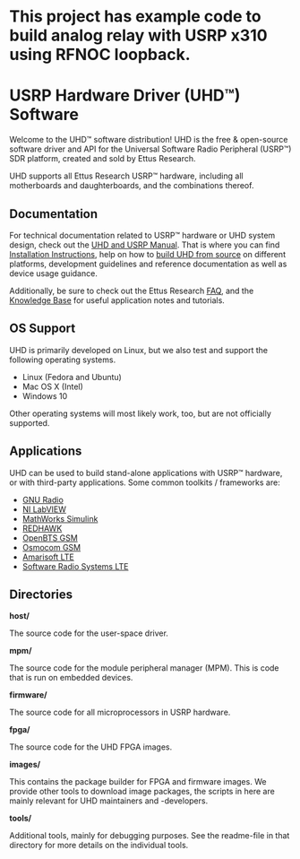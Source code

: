 
# This project has example code to build analog relay with USRP x310 using RFNOC loopback. 

# USRP Hardware Driver (UHD™) Software

Welcome to the UHD™ software distribution! UHD is the free & open-source
software driver and API for the Universal Software Radio Peripheral (USRP™) SDR
platform, created and sold by Ettus Research.

UHD supports all Ettus Research USRP™ hardware, including all motherboards and
daughterboards, and the combinations thereof.

## Documentation

For technical documentation related to USRP™ hardware or UHD system
design, check out the [UHD and USRP Manual](http://files.ettus.com/manual/).
That is where you can find
[Installation Instructions](http://files.ettus.com/manual/page_install.html),
help on how to
[build UHD from source](http://files.ettus.com/manual/page_build_guide.html) on
different platforms, development guidelines and reference documentation as well
as device usage guidance.

Additionally, be sure to check out the Ettus Research
[FAQ](https://kb.ettus.com/Technical_FAQ), and the
[Knowledge Base](http://kb.ettus.com) for useful application notes and
tutorials.

## OS Support

UHD is primarily developed on Linux, but we also test and support the following
operating systems.

* Linux (Fedora and Ubuntu)
* Mac OS X (Intel)
* Windows 10

Other operating systems will most likely work, too, but are not officially
supported.

## Applications

UHD can be used to build stand-alone applications with USRP™ hardware, or with
third-party applications. Some common toolkits / frameworks are:

* [GNU Radio](http://gnuradio.org/)
* [NI LabVIEW](http://www.ni.com/download/ni-usrp-1.3/4711/en/)
* [MathWorks Simulink](http://www.mathworks.com/discovery/sdr/usrp.html)
* [REDHAWK](https://redhawksdr.org/)
* [OpenBTS GSM](http://openbts.org)
* [Osmocom GSM](http://osmocom.org)
* [Amarisoft LTE](http://www.amarisoft.com/products-lte-ue-ots-sdr-pcie)
* [Software Radio Systems LTE](http://www.softwareradiosystems.com/products)

## Directories

__host/__

The source code for the user-space driver.

__mpm/__

The source code for the module peripheral manager (MPM). This is code that is
run on embedded devices.

__firmware/__

The source code for all microprocessors in USRP hardware.

__fpga/__

The source code for the UHD FPGA images.

__images/__

This contains the package builder for FPGA and firmware images.
We provide other tools to download image packages, the scripts in here
are mainly relevant for UHD maintainers and -developers.

__tools/__

Additional tools, mainly for debugging purposes. See the readme-file
in that directory for more details on the individual tools.

